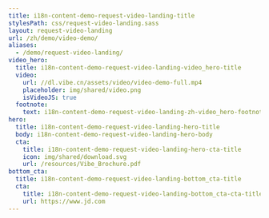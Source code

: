 ```yaml
---
title: i18n-content-demo-request-video-landing-title
stylesPath: css/request-video-landing.sass
layout: request-video-landing
url: /zh/demo/video-demo/
aliases:
  - /demo/request-video-landing/
video_hero:
  title: i18n-content-demo-request-video-landing-video_hero-title
  video:
    url: //dl.vibe.cn/assets/video/video-demo-full.mp4
    placeholder: img/shared/video.png
    isVideoJS: true
  footnote:
    text: i18n-content-demo-request-video-landing-zh-video_hero-footnote-text
hero:
  title: i18n-content-demo-request-video-landing-hero-title
  body: i18n-content-demo-request-video-landing-hero-body
  cta:
    title: i18n-content-demo-request-video-landing-hero-cta-title
    icon: img/shared/download.svg
    url: /resources/Vibe_Brochure.pdf
bottom_cta:
  title: i18n-content-demo-request-video-landing-bottom_cta-title
  cta:
    title: i18n-content-demo-request-video-landing-bottom_cta-cta-title
    url: https://www.jd.com
---
```

